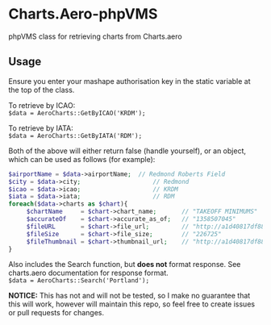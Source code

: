 Charts.Aero-phpVMS
==================

phpVMS class for retrieving charts from Charts.aero

Usage
-----
Ensure you enter your mashape authorisation key in the static variable at the top of the class.

To retrieve by ICAO:  
`` $data = AeroCharts::GetByICAO('KRDM'); ``  

To retrieve by IATA:  
`` $data = AeroCharts::GetByIATA('RDM'); ``  

Both of the above will either return false (handle yourself), or an object, which can be used as follows (for example):  

```php
$airportName = $data->airportName;	// Redmond Roberts Field  
$city = $data->city;					// Redmond  
$icao = $data->icao;					// KRDM  
$iata = $data->iata;					// RDM  
foreach($data->charts as $chart){  
	 $chartName 	= $chart->chart_name;		// "TAKEOFF MINIMUMS"  
	 $accurateOf 	= $chart->accurate_as_of;	// "1358507045"  
	 $fileURL 		= $chart->file_url;			// "http://a1d40817df887201f900-46f76acc0dd0843121c39db1cec939a0.r80.cf1.rackcdn.com/1-NW1TO.pdf"  
	 $fileSize 		= $chart->file_size;		// "226725"  
	 $fileThumbnail	= $chart->thumbnail_url;	// "http://a1d40817df887201f900-46f76acc0dd0843121c39db1cec939a0.r80.cf1.rackcdn.com/1-NW1TO.png"  
}
```  

Also includes the Search function, but **does not** format response. See charts.aero documentation for response format.  
`` $data = AeroCharts::Search('Portland'); ``  

**NOTICE:** This has not and will not be tested, so I make no guarantee that this will work, however will maintain this repo, so feel free to create issues or pull requests for changes. 